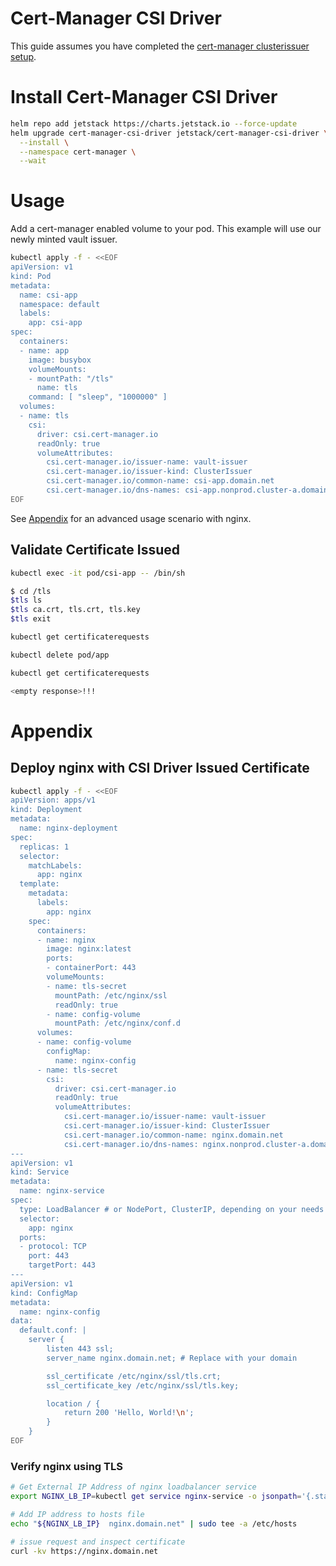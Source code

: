 # Cert-Manager CSI Driver
This guide assumes you have completed the [cert-manager clusterissuer setup](../cert-manager-clusterissuer-setup.md).

# Install Cert-Manager CSI Driver

```bash
helm repo add jetstack https://charts.jetstack.io --force-update
helm upgrade cert-manager-csi-driver jetstack/cert-manager-csi-driver \
  --install \
  --namespace cert-manager \
  --wait
```

# Usage
Add a cert-manager enabled volume to your pod. This example will use our newly minted vault issuer.

```bash
kubectl apply -f - <<EOF
apiVersion: v1
kind: Pod
metadata: 
  name: csi-app
  namespace: default
  labels:
    app: csi-app
spec:
  containers:
  - name: app
    image: busybox
    volumeMounts:
    - mountPath: "/tls"
      name: tls
    command: [ "sleep", "1000000" ]
  volumes:
  - name: tls
    csi:
      driver: csi.cert-manager.io
      readOnly: true
      volumeAttributes:
        csi.cert-manager.io/issuer-name: vault-issuer
        csi.cert-manager.io/issuer-kind: ClusterIssuer
        csi.cert-manager.io/common-name: csi-app.domain.net
        csi.cert-manager.io/dns-names: csi-app.nonprod.cluster-a.domain.net
EOF
```

See [Appendix](#deploy-nginx-with-csi-driver-issued-certificate) for an advanced usage scenario with nginx.

## Validate Certificate Issued
```bash
kubectl exec -it pod/csi-app -- /bin/sh

$ cd /tls
$tls ls
$tls ca.crt, tls.crt, tls.key
$tls exit

kubectl get certificaterequests

kubectl delete pod/app

kubectl get certificaterequests

<empty response>!!!

```

# Appendix

## Deploy nginx with CSI Driver Issued Certificate

```bash
kubectl apply -f - <<EOF
apiVersion: apps/v1
kind: Deployment
metadata:
  name: nginx-deployment
spec:
  replicas: 1
  selector:
    matchLabels:
      app: nginx
  template:
    metadata:
      labels:
        app: nginx
    spec:
      containers:
      - name: nginx
        image: nginx:latest
        ports:
        - containerPort: 443
        volumeMounts:
        - name: tls-secret
          mountPath: /etc/nginx/ssl
          readOnly: true
        - name: config-volume
          mountPath: /etc/nginx/conf.d
      volumes:
      - name: config-volume
        configMap:
          name: nginx-config
      - name: tls-secret
        csi:
          driver: csi.cert-manager.io
          readOnly: true
          volumeAttributes:
            csi.cert-manager.io/issuer-name: vault-issuer
            csi.cert-manager.io/issuer-kind: ClusterIssuer
            csi.cert-manager.io/common-name: nginx.domain.net
            csi.cert-manager.io/dns-names: nginx.nonprod.cluster-a.domain.net          
---
apiVersion: v1
kind: Service
metadata:
  name: nginx-service
spec:
  type: LoadBalancer # or NodePort, ClusterIP, depending on your needs
  selector:
    app: nginx
  ports:
  - protocol: TCP
    port: 443
    targetPort: 443
---
apiVersion: v1
kind: ConfigMap
metadata:
  name: nginx-config
data:
  default.conf: |
    server {
        listen 443 ssl;
        server_name nginx.domain.net; # Replace with your domain

        ssl_certificate /etc/nginx/ssl/tls.crt;
        ssl_certificate_key /etc/nginx/ssl/tls.key;

        location / {
            return 200 'Hello, World!\n';
        }
    }
EOF
```

### Verify nginx using TLS
```bash
# Get External IP Address of nginx loadbalancer service
export NGINX_LB_IP=kubectl get service nginx-service -o jsonpath='{.status.loadBalancer.ingress[].ip}'

# Add IP address to hosts file
echo "${NGINX_LB_IP}  nginx.domain.net" | sudo tee -a /etc/hosts

# issue request and inspect certificate
curl -kv https://nginx.domain.net
```